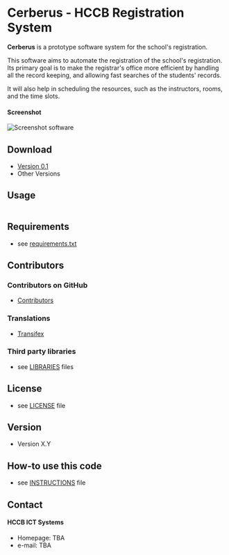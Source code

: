 Cerberus - HCCB Registration System
======
**Cerberus** is a prototype software system for the school's registration. 

This software aims to automate the registration of the school's registration.
Its primary goal is to make the registrar's office more efficient by handling
all the record keeping, and allowing fast searches of the students' records.

It will also help in scheduling the resources, such as the instructors, 
rooms, and the time slots.


#### Screenshot
![Screenshot software](http://url/screenshot-software.png "screenshot software")

## Download
* [Version 0.1](https://github.com/HCCB/cerberus/archive/master.zip)
* Other Versions

## Usage
```$ git clone https://github.com/HCCB/cerberus.git
   ```

## Requirements
* see [requirements.txt](https://github.com/HCCB/cerberus/requirements.txt)

## Contributors

### Contributors on GitHub
* [Contributors](https://github.com/HCCB/cerberus/graphs/contributors)

### Translations
* [Transifex](https://www.transifex.com/projects/p/cerberus/)

### Third party libraries
* see [LIBRARIES](https://github.com/HCCB/cerberus/blob/master/LIBRARIES.md) files

## License 
* see [LICENSE](https://github.com/HCCB/cerberus/blob/master/LICENSE.md) file

## Version 
* Version X.Y

## How-to use this code
* see [INSTRUCTIONS](https://github.com/HCCB/cerberus/blob/master/INSTRUCTIONS.md) file

## Contact
#### HCCB ICT Systems
* Homepage: TBA
* e-mail: TBA


